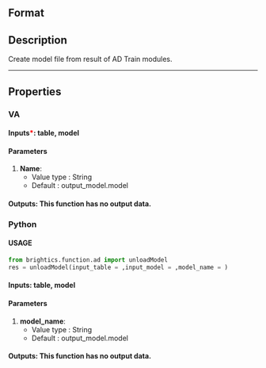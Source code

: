 ## Format



## Description
Create model file from result of AD Train modules.

---

## Properties
### VA
#### Inputs<b style="color:red">*</b>: table, model

#### Parameters
1. **Name**: 
   - Value type : String
   - Default : output_model.model

#### Outputs: This function has no output data.

### Python

#### USAGE
```python
from brightics.function.ad import unloadModel
res = unloadModel(input_table = ,input_model = ,model_name = )

```
#### Inputs: table, model

#### Parameters
1. **model_name**: 
   - Value type : String
   - Default : output_model.model

#### Outputs: This function has no output data.

